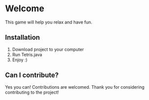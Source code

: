# Welcome
This game will help you relax and have fun.

## Installation
1. Download project to your computer
2. Run Tetris.java
3. Enjoy :)

## Can I contribute?

Yes you can!  Contributions are welcomed. Thank you for considering contributing to the project!
